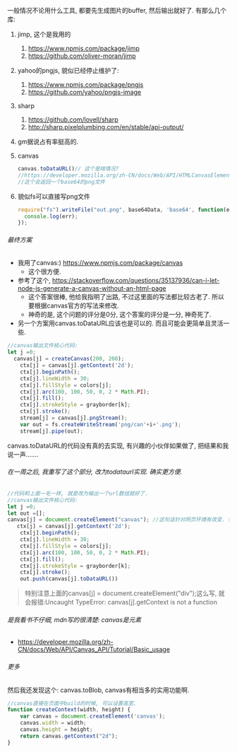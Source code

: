一般情况不论用什么工具, 都要先生成图片的buffer, 然后输出就好了. 有那么几个库:

1. jimp, 这个是我用的

   1. https://www.npmjs.com/package/jimp
   2. https://github.com/oliver-moran/jimp

2. yahoo的pngjs, 貌似已经停止维护了: 

   1. https://www.npmjs.com/package/pngjs
   2. https://github.com/yahoo/pngjs-image

3. sharp

   1. https://github.com/lovell/sharp
   2. http://sharp.pixelplumbing.com/en/stable/api-output/

4. gm据说占有率挺高的.

5. canvas

   ```js
   canvas.toDataURL()// 这个是啥情况?
   //https://developer.mozilla.org/zh-CN/docs/Web/API/HTMLCanvasElement/toDataURL
   //这个会返回一个base64的png文件
   ```

6. 貌似fs可以直接写png文件

   ```js
   require("fs").writeFile("out.png", base64Data, 'base64', function(err) {
     console.log(err);
   });
   ```

###### 最终方案

- 我用了canvas:) https://www.npmjs.com/package/canvas
  - 这个很方便. 
- 参考了这个, https://stackoverflow.com/questions/35137936/can-i-let-node-js-generate-a-canvas-without-an-html-page
  - 这个答案很棒, 他给我指明了出路, 不过这里面的写法都比较古老了. 所以要根据canvas官方的写法来修改. 
  - 神奇的是, 这个问题的评分是0分, 这个答案的评分是一分, 神奇死了.
- 另一个方案用canvas.toDataURL应该也是可以的. 而且可能会更简单且灵活一些.

```js
//canvas输出文件核心代码:
let j =0;
  canvas[j] = createCanvas(200, 200);
    ctx[j] = canvas[j].getContext('2d');
    ctx[j].beginPath();
    ctx[j].lineWidth = 30;
    ctx[j].fillStyle = colors[j];
    ctx[j].arc(100, 100, 50, 0, 2 * Math.PI); 
    ctx[j].fill();
    ctx[j].strokeStyle = grayborder[k];
    ctx[j].stroke();
    stream[j] = canvas[j].pngStream();
    var out = fs.createWriteStream('png/can'+i+'.png');
    stream[j].pipe(out);
```

canvas.toDataURL的代码没有真的去实现, 有兴趣的小伙伴如果做了, 把结果和我说一声…….

###### 在一周之后, 我重写了这个部分, 改为todataurl实现. 确实更方便.

```js
//代码和上面一毛一样, 就是改为输出一个url数组就好了. 
//canvas输出文件核心代码:
let j =0;
let out =[];
canvas[j] = document.createElement("canvas"); //这句话针对网页环境有改变. 特别要注意这句话, 'canvas'换成'div'下面一句话就报错了. 奶奶的....
   ctx[j] = canvas[j].getContext('2d');
    ctx[j].beginPath();
    ctx[j].lineWidth = 30;
    ctx[j].fillStyle = colors[j];
    ctx[j].arc(100, 100, 50, 0, 2 * Math.PI); 
    ctx[j].fill();
    ctx[j].strokeStyle = grayborder[k];
    ctx[j].stroke();
    out.push(canvas[j].toDataURL())
```

> 特别注意上面的canvas[j] = document.createElement("div");这么写, 就会报错:Uncaught TypeError: canvas[j].getContext is not a function 

###### 是我看书不仔细, mdn写的很清楚: canvas是元素

- https://developer.mozilla.org/zh-CN/docs/Web/API/Canvas_API/Tutorial/Basic_usage

###### 更多

然后我还发现这个: canvas.toBlob, canvas有相当多的实用功能啊.

```js
//canvas直接在页面中build的时候, 可以设置高宽.
function createContext(width, height) {
    var canvas = document.createElement('canvas');
    canvas.width = width;
    canvas.height = height;
    return canvas.getContext("2d");
}

```

